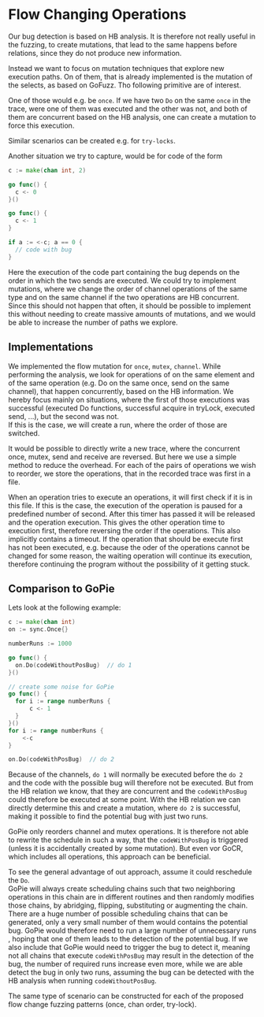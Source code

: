 # Flow Changing Operations

Our bug detection is based on HB analysis. It is therefore not really useful
in the fuzzing, to create mutations, that lead to the same happens before
relations, since they do not produce new information.

Instead we want to focus on mutation techniques that explore new execution paths.
On of them, that is already implemented is the mutation of the selects,
as based on GoFuzz. Tho following primitive are of interest.

One of those would e.g. be `once`. If we have two `Do` on the same `once` in the
trace, were one of them was executed and the other was not, and both of them
are concurrent based on the HB analysis, one can create a mutation to force
this execution.

Similar scenarios can be created e.g. for `try-locks`.

Another situation we try to capture, would be for code of the form
```go
c := make(chan int, 2)

go func() {
  c <- 0
}()

go func() {
  c <- 1
}

if a := <-c; a == 0 {
  // code with bug
}
```

Here the execution of the code part containing the bug depends on the order
in which the two sends are executed. We could try to implement mutations,
where we change the order of channel operations of the same type and on the same
channel if the two operations are HB concurrent. Since this should not happen
that often, it should be possible to implement this without needing to create
massive amounts of mutations, and we would be able to increase the number of
paths we explore.

## Implementations

We implemented the flow mutation for `once`, `mutex`, `channel`.
While performing the analysis, we look for operations of on the same element
and of the same operation (e.g. Do on the same once, send on the same channel),
that happen concurrently, based on the HB information. We hereby focus mainly
on situations, where the first of those executions was successful (executed
Do functions, successful acquire in tryLock, executed send, ...), but the
second was not.\
If this is the case, we will create a run, where the order of those
are switched.

It would be possible to directly write a new trace, where the concurrent
once, mutex, send and receive are reversed. But here we use a simple
method to reduce the overhead. For each of the pairs of operations we
wish to reorder, we store the operations, that in the recorded trace was first
in a file.

When an operation tries to execute an operations, it will first check if
it is in this file. If this is the case, the execution of the operation
is paused for a predefined number of second. After this timer has passed it
will be released and the operation execution. This gives the other operation
time to execution first, therefore reversing the order if the operations.
This also implicitly contains a timeout. If the operation that should be
execute first has not been executed, e.g. because the oder of the operations
cannot be changed for some reason, the waiting operation will continue its
execution, therefore continuing the program without the possibility of it getting stuck.

## Comparison to GoPie

Lets look at the following example:

```go
c := make(chan int)
on := sync.Once{}

numberRuns := 1000

go func() {
  on.Do(codeWithoutPosBug)  // do 1
}()

// create some noise for GoPie
go func() {
  for i := range numberRuns {
      c <- 1
  }
}()
for i := range numberRuns {
    <-c
}

on.Do(codeWithPosBug)  // do 2
```
Because of the channels, `do 1` will normally be executed before the
`do 2` and the code with the possible bug will therefore not be executed. But from the HB relation we know, that they are concurrent and the `codeWithPosBug` could therefore be executed at some point. With the HB relation we can directly determine this and create a mutation, where `do 2` is successful, making it possible to find the potential bug with just two runs.

GoPie only reorders channel and mutex operations. It is therefore not
able to rewrite the schedule in such a way, that the `codeWithPosBug` is triggered (unless it is accidentally created by some mutation).
But even vor GoCR, which includes all operations, this approach can be beneficial.

To see the general advantage of out approach, assume it could reschedule the `Do`.\
GoPie will always create scheduling chains such that two neighboring operations in this chain are in different routines and then randomly
modifies those chains, by abridging, flipping, substituting or augmenting the chain. There are a huge number of possible scheduling chains that can be generated, only a very small number of them would contains the potential bug.
GoPie would therefore need to run a large number of unnecessary runs , hoping that one of them leads to the detection of the potential bug.
If we also include that GoPie would need to trigger the bug to
detect it, meaning not all chains that execute `codeWithPosBug` may result in the detection of the bug, the number of required runs increase even more, while we are able detect the bug in only two runs, assuming the bug can be detected with the HB analysis when running `codeWithoutPosBug`.

The same type of scenario can be constructed for each of the proposed flow change fuzzing patterns (once, chan order, try-lock).